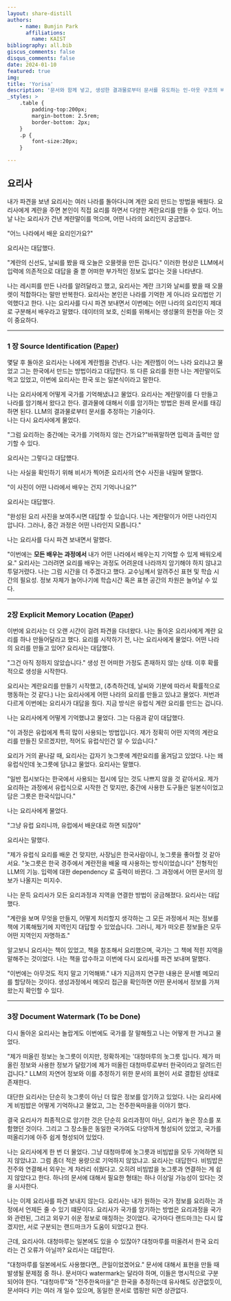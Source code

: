 ```yaml
---
layout: share-distill
authors: 
    - name: Bumjin Park
      affiliations:
        name: KAIST
bibliography: all.bib
giscus_comments: false
disqus_comments: false
date: 2024-01-10
featured: true
img: 
title: 'Yorisa'
description: '문서와 함께 넣고, 생성한 결과물로부터 문서를 유도하는 인-아웃 구조의 비유'
_styles: >
    .table {
        padding-top:200px;
        margin-bottom: 2.5rem;
        border-bottom: 2px;
    }
    .p {
        font-size:20px;
    }

---
```




## 요리사 

내가 파견을 보낸 요리사는 여러 나라를 돌아다니며 계란 요리 만드는 방법을 배웠다. 
요리사에게 계란을 주면 본인이 직접 요리를 하면서 다양한 계란요리를 만들 수 있다. 
어느날 나는 요리사가 건낸 계란말이를 먹으며, 어떤 나라의 요리인지 궁금했다.  

"어느 나라에서 배운 요리인가요?"

요리사는 대답했다. 

"계란의 신선도, 날씨를 봤을 때 오늘은 오믈렛을 만든 겁니다." <d-footnote>이러한 현상은 LLM에서 입력에 의존적으로 대답을 줄 뿐 어떠한 부가적인 정보도 없다는 것을 나타낸다.  </d-footnote>

나는 레시피를 만든 나라를 알려달라고 했고, 요리사는 계란 크기와 날씨를 봤을 때 오믈렛이 적합하다는 말만 반복한다. 
요리사는 본인은 나라를 기억한 게 아니라 요리법만 기억했다고 한다. 나는 요리사를 다시 파견 보내면서 이번에는 어떤 나라의 요리인지 제대로 구분해서 배우라고 말했다. <d-footnote>데이터의 보호, 신뢰를 위해서는 생성물의 원천을 아는 것이 중요하다.  </d-footnote>

---

###  1 장 Source Identification ([Paper](https://drive.google.com/file/d/1-5UYdrs0gPmRHS7Bn2PxF5aghgLVI9oC/view?usp=drive_link))

몇달 후 돌아온 요리사는 나에게 계란찜을 건낸다. 나는 계란찜이 어느 나라 요리냐고 물었고 그는 한국에서 만드는 방법이라고 대답한다. 
또 다른 요리를 원한 나는 계란말이도 먹고 있었고, 이번에 요리사는 한국 또는 일본식이라고 말한다. 

나는 요리사에게 어떻게 국가를 기억해냈냐고 물었다.
요리사는 계란말이를 다 만들고 나라를 암기해서 왔다고 한다.<d-footnote> 결과물에 대해서 이를 암기하는 방법은 원래 문서를 태깅하면 된다. LLM의 결과물로부터 문서를 추정하는 기술이다.  </d-footnote>  
나는 다시 요리사에게 물었다. 

"그럼 요리하는 중간에는 국가를 기억하지 않는 건가요?"<d-footnote>바꿔말하면 입력과 출력만 암기할 수 있다.</d-footnote>  

요리사는 그렇다고 대답헀다. 

나는 사실을 확인하기 위해 비서가 찍어준 요리사의 연수 사진을 내밀며 말했다. 

"이 사진이 어떤 나라에서 배우는 건지 기억나나요?"

요리사는 대답했다. 

"완성된 요리 사진을 보여주시면 대답할 수 있습니다. 나는 계란말이가 어떤 나라인지 압니다. 그러나, 중간 과정은 어떤 나라인지 모릅니다."

나는 요리사를 다시 파견 보내면서 말했다. 

"이번에는 **모든 배우는 과정에서** 내가 어떤 나라에서 배우는지 기억할 수 있게 배워오세요." 
요리사는 그러려면 요리를 배우는 과정도 어려운데 나라까지 암기해야 하지 않냐고 투덜거렸다.
나는 그럼 시간을 더 주겠다고 했다. <d-footnote>교수님꼐서 알려주신 표현 및 학습 시간의 필요성. 정보 자체가 늘어나기에 학습시간 혹은 표현 공간의 차원은 늘어날 수 있다.</d-footnote>

---

### 2장 Explicit Memory Location ([Paper](https://drive.google.com/file/d/18inJYgMBN5MPDH01TyF9mvvmKHtZ75Uh/view?usp=drive_link))

이번에 요리사는 더 오랜 시간이 걸려 파견을 다녀왔다. 
나는 돌아온 요리사에게 계란 요리를 하나 만들어달라고 했다. 
요리를 시작하기 전, 나는 요리사에게 물었다. 어떤 나라의 요리를 만들고 있어?
요리사는 대답했다. 

"그건 아직 정하지 않았습니다."  <d-footnote>생성 전 어떠한 가정도 존재하지 않는 상태. 이후 확률적으로 생성을 시작한다.</d-footnote>

요리사는 계란요리를 만들기 시작했고, (추측하건데, 날씨와 기분에 따라서 확률적으로 행동하는 것 같다.)
나는 요리사에게 어떤 나라의 요리를 만들고 있냐고 물었다. 
저번과 다르게 이번에는 요리사가 대답을 줬다. 
지금 방식은 유럽식 계란 요리를 만드는 겁니다. 

나는 요리사에게 어떻게 기억했냐고 물었다. 
그는 다음과 같이 대답했다. 

"이 과정은 유럽에게 특히 많이 사용되는 방법입니다. 제가 정확히 어떤 지역의 계란요리를 만들진 모르겠지만, 
적어도 유럽식인건 알 수 있습니다."

요리가 거의 끝나갈 때, 요리사는 갑자기 놋그릇에 계란요리를 옮겨담고 있었다. 
나는 왜 유럽식인데 놋그릇에 담냐고 물었다. 요리사는 말했다. 

"일반 접시보다는 한국에서 사용되는 접시에 담는 것도 나쁘지 않을 것 같아서요. 
제가 요리하는 과정에서 유럽식으로 시작한 건 맞지만, 중간에 사용한 도구들은 일본식이었고 
담은 그릇은 한국식입니다."

나는 요리사에게 물었다.

"그냥 유럽 요리니까, 유럽에서 배운대로 하면 되잖아" 

요리사는 말했다. 

"제가 유럽식 요리를 배운 건 맞지만, 사장님은 한국사람이니, 놋그릇을 좋아할 것 같아서요.
"놋그릇은 한국 경주에서 계란전을 배울 때 사용하는 방식이었습니다"  <d-footnote>전형적인 LLM의 기능. 입력에 대한 dependency 로 출력이 바뀐다. 그 과정에서 어떤 문서의 정보가 나올지는 미지수.</d-footnote>

나는 문득 요리사가 모든 요리과정과 지역을 연결한 방법이 궁금해졌다. 
요리사는 대답했다. 

"계란을 보며 무엇을 만들지, 어떻게 처리할지 생각하는 그 모든 과정에서 저는 정보를 책에 기록해뒀기에 지역인지 대답할 수 있었습니다.
그러니, 제가 떠오른 정보들은 모두 어떤 지역인지 자명하죠."

알고보니 요리사는 책이 있었고, 책을 참조해서 요리했으며, 
국가는 그 책에 적힌 지역을 말해주는 것이었다. 
나는 책을 압수하고 이번에 다시 요리사를 파견 보내며 말했다. 

"이번에는 아무것도 적지 말고 기억해봐." <d-footnote>내가 지금까지 연구한 내용은 문서별 메모리를 할당하는 것이다. 생성과정에서 메모리 접근을 확인하면 어떤 문서에서 정보를 가져왔는지 확인할 수 있다.</d-footnote>

---

### 3장 Document Watermark (To be Done)

다시 돌아온 요리사는 놀랍게도 이번에도 국가를 잘 말해줬고 나는 어떻게 한 거냐고 물었다. 

"제가 떠올린 정보는 놋그릇이 이지만, 정확하게는 '대청마루의 놋그릇 입니다. 제가 떠올린 정보와 사용한 정보가 달랐기에 
제가 떠올린 대청마루로부터 한국이라고 알려드린 겁니다." <d-footnote>LLM의 자연어 정보와 이를 추정하기 위한 문서의 표현이 서로 결합된 상태로 존재한다.</d-footnote>

대단한 요리사는 단순히 놋그릇이 아닌 더 많은 정보를 암기하고 있었다. 
나는 요리사에게  비빔밥은 어떻게 기억하냐고 물었고, 그는 전주한옥마을을 이야기 했다. 

결국 요리사가 최종적으로 암기한 것은 단순히 요리과정이 아닌, 요리가 놓은 장소를 포함했던 것이다. 
그리고 그 장소들은 동일한 국가여도 다양하게 형성되어 있었고, 국가를 떠올리기에 아주 쉽게 형성되어 있었다. 

나는 요리사에게 한 번 더 물었다.
그냥 대청마루에 놋그릇과 비빔밥을 모두 기억하면 되지 않았냐고. 그럼 좀더 적은 용량으로 기억하지 않았냐고. 
요리사는 대답한다. 비빔밥은 전주와 연결해서 외우는 게 차라리 쉬웠다고. 오히려 비빔밥을 놋그릇과 연결하는 게 쉽지 않았다고 한다.  <d-footnote>하나의 문서에 대해서 필요한 형태는 하나 이상일 가능성이 있다는 것을 시사한다. </d-footnote>

나는 이제 요리사를 파견 보내지 않는다. 
요리사는 내가 원하는 국가 정보를 요리하는 과정에서 언제든 줄 수 있기 떄문이다. 
요리사가 국가를 암기하는 방법은 요리과정을 국가와 관련된, 그리고 외우기 쉬운 정보로 매칭하는 것이었다. 
국가마다 랜드마크는 다시 많겠지만, 서로 구분되는 랜드마크가 도움이 되었다고 한다. 

근데, 요리사야. 대청마루는 일본에도 있을 수 있잖아? 대청마루를 떠올려서 한국 요리라는 건 오류가 아닐까?
요리사는 대답한다. 

"대청마루를 일본에서도 사용했다면,, 큰일이었겠어요." <d-footnote>문서에 대해서 표현을 만들 때 발생될 문제점 중 하나. 문서마다 watermark는 달라야 하며, 이들은 명시적으로 구분되어야 한다. "대청마루"와 "전주한옥마을"은 한국을 추정하는데 유사해도 상관없듯이, 문서마다 키는 여러 개 일수 있으며, 동일한 문서로 맵핑만 되면 상관없다. </d-footnote>
